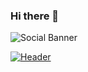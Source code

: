 ### Hi there 👋

![Social Banner](https://github.com/robert-inkpen/robert-inkpen/blob/master/static_header.png?raw=true)


[![Header](https://raw.githubusercontent.com/MartinHeinz/<OWNER>/<OWNER>/readme_header.png "Header")](https://some-url.dev/)

<!--
**robert-inkpen/robert-inkpen** is a ✨ _special_ ✨ repository because its `README.md` (this file) appears on your GitHub profile.

Here are some ideas to get you started:

- 🔭 I’m currently working on ...
- 🌱 I’m currently learning ...
- 👯 I’m looking to collaborate on ...
- 🤔 I’m looking for help with ...
- 💬 Ask me about ...
- 📫 How to reach me: ...
- 😄 Pronouns: ...
- ⚡ Fun fact: ...
-->
